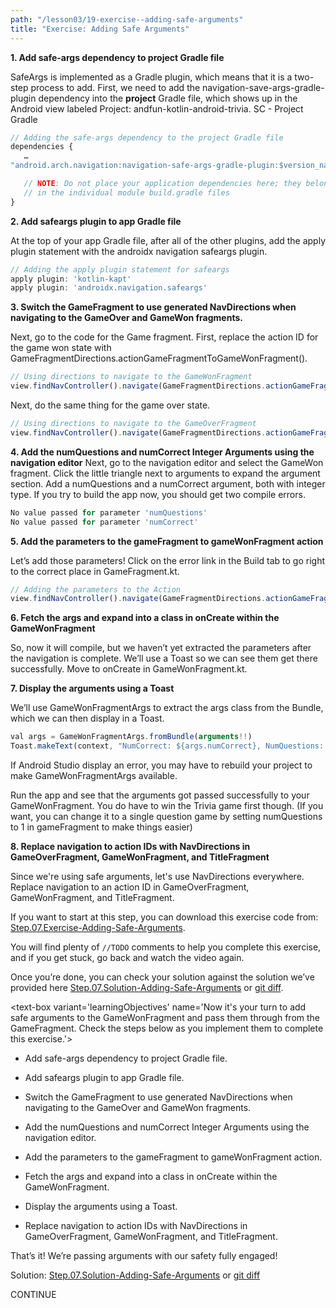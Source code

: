 ```yaml
---
path: "/lesson03/19-exercise--adding-safe-arguments"
title: "Exercise: Adding Safe Arguments"
---
```


<youtube id="ss8I7NglEJY"></youtube>

<p><strong>1. Add safe-args dependency to project Gradle file</strong></p>
<p>SafeArgs is implemented as a Gradle plugin, which means that it is a two-step process to add.  First, we need to add the navigation-save-args-gradle-plugin dependency into the <strong>project</strong> Gradle file, which shows up in the Android view labeled Project: andfun-kotlin-android-trivia.
SC - Project Gradle</p>

```ts
// Adding the safe-args dependency to the project Gradle file
dependencies {
   …
"android.arch.navigation:navigation-safe-args-gradle-plugin:$version_navigation"

   // NOTE: Do not place your application dependencies here; they belong
   // in the individual module build.gradle files
}
```

<p><strong>2. Add safeargs plugin to app Gradle file</strong></p>
<p>At the top of your app Gradle file, after all of the other plugins, add the apply plugin statement with the androidx navigation safeargs plugin.</p>

```ts
// Adding the apply plugin statement for safeargs
apply plugin: 'kotlin-kapt'
apply plugin: 'androidx.navigation.safeargs'
```

<p><strong>3. Switch the GameFragment to use generated NavDirections when navigating to the GameOver and GameWon fragments.</strong></p>
<p>Next, go to the code for the Game fragment.  First, replace the action ID for the game won state with GameFragmentDirections.actionGameFragmentToGameWonFragment().</p>

```ts
// Using directions to navigate to the GameWonFragment
view.findNavController().navigate(GameFragmentDirections.actionGameFragmentToGameWonFragment())
```

<p>Next, do the same thing for the game over state.</p>

```ts
// Using directions to navigate to the GameOverFragment
view.findNavController().navigate(GameFragmentDirections.actionGameFragmentToGameOverFragment())
```

<p><strong>4. Add the numQuestions and numCorrect Integer Arguments using the navigation editor</strong> Next, go to the navigation editor and select the GameWon fragment. Click the little triangle next to arguments to expand the argument section. Add a numQuestions and a numCorrect argument, both with integer type.  If you try to build the app now, you should get two compile errors.</p>

```ts
No value passed for parameter 'numQuestions'
No value passed for parameter 'numCorrect'
```

<p><strong>5. Add the parameters to the gameFragment to gameWonFragment action</strong></p>
<p>Let’s add those parameters!  Click on the error link in the Build tab to go right to the correct place in GameFragment.kt.</p>

```ts
// Adding the parameters to the Action
view.findNavController().navigate(GameFragmentDirections.actionGameFragmentToGameWonFragment(numQuestions, questionIndex))
```

<p><strong>6. Fetch the args and expand into a class in onCreate within the GameWonFragment</strong></p>
<p>So, now it will compile, but we haven’t yet extracted the parameters after the navigation is complete. We’ll use a Toast so we can see them get there successfully.  Move to onCreate in GameWonFragment.kt.</p>
<p><strong>7. Display the arguments using a Toast</strong></p>
<p>We’ll use GameWonFragmentArgs to extract the args class from the Bundle, which we can then display in a Toast.  </p>

```ts
val args = GameWonFragmentArgs.fromBundle(arguments!!)
Toast.makeText(context, "NumCorrect: ${args.numCorrect}, NumQuestions: ${args.numQuestions}", Toast.LENGTH_LONG).show()
```

<p>If Android Studio display an error, you may have to rebuild your project to make GameWonFragmentArgs available.</p>
<p>Run the app and see that the arguments got passed successfully to your GameWonFragment. You do have to win the Trivia game first though.  (If you want, you can change it to a single question game by setting numQuestions to 1 in gameFragment to make things easier)</p>
<p><strong>8. Replace navigation to action IDs with NavDirections in GameOverFragment, GameWonFragment, and TitleFragment</strong></p>
<p>Since we're using safe arguments, let's use NavDirections everywhere.  Replace navigation to an action ID in GameOverFragment, GameWonFragment, and TitleFragment.</p>
<p>If you want to start at this step, you can download this exercise code from: <a target="_blank" href="https://github.com/udacity/andfun-kotlin-android-trivia/archive/Step.07.Exercise-Adding-Safe-Arguments.zip">Step.07.Exercise-Adding-Safe-Arguments</a>.</p>
<p>You will find plenty of <code>//TODO</code> comments to help you complete this exercise, and if you get stuck, go back and watch the video again.</p>
<p>Once you’re done, you can check your solution against the solution we’ve provided here <a target="_blank" href="https://github.com/udacity/andfun-kotlin-android-trivia/tree/Step.07.Solution-Adding-Safe-Arguments">Step.07.Solution-Adding-Safe-Arguments</a> or <a target="_blank" href="https://github.com/udacity/andfun-kotlin-android-trivia/compare/Step.07.Exercise-Adding-Safe-Arguments...Step.07.Solution-Adding-Safe-Arguments">git diff</a>.</p>


<text-box variant='learningObjectives' name='Now it's your turn to add safe arguments to the GameWonFragment and pass them through from the GameFragment.  Check the steps below as you implement them to complete this exercise.'>

- Add safe-args dependency to project Gradle file.

- Add safeargs plugin to app Gradle file.

- Switch the GameFragment to use generated NavDirections when navigating to the GameOver and GameWon fragments.

- Add the numQuestions and numCorrect Integer Arguments using the navigation editor.

- Add the parameters to the gameFragment to gameWonFragment action.

- Fetch the args and expand into a class in onCreate within the GameWonFragment.

- Display the arguments using a Toast.

- Replace navigation to action IDs with NavDirections in GameOverFragment, GameWonFragment, and TitleFragment.

</text-box>

<p>That’s it! We’re passing arguments with our safety fully engaged!</p>
<p>Solution: <a target="_blank" href="https://github.com/udacity/andfun-kotlin-android-trivia/tree/Step.07.Solution-Adding-Safe-Arguments">Step.07.Solution-Adding-Safe-Arguments</a> or <a target="_blank" href="https://github.com/udacity/andfun-kotlin-android-trivia/compare/Step.07.Exercise-Adding-Safe-Arguments...Step.07.Solution-Adding-Safe-Arguments">git diff</a></p>
CONTINUE
